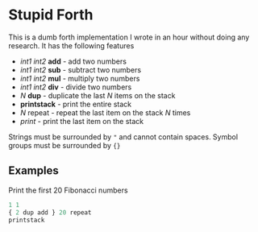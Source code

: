# Stupid Forth

This is a dumb forth implementation I wrote in an hour without doing any research.  It has the following features

- *int1* *int2* **add** - add two numbers
- *int1* *int2* **sub** - subtract two numbers
- *int1* *int2* **mul** - multiply two numbers
- *int1* *int2* **div** - divide two numbers
- *N* **dup** - duplicate the last *N* items on the stack
- **printstack** - print the entire stack
- *N* repeat - repeat the last item on the stack *N* times
- *print* - print the last item on the stack

Strings must be surrounded by `"` and cannot contain spaces.  Symbol groups must be surrounded by `{}`

## Examples

Print the first 20 Fibonacci numbers

``` python
1 1
{ 2 dup add } 20 repeat
printstack
```

